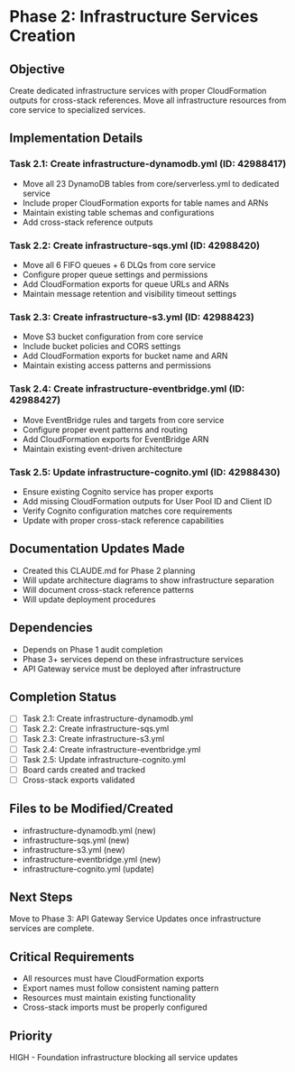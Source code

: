# Phase 2: Infrastructure Services Creation

## Objective
Create dedicated infrastructure services with proper CloudFormation outputs for cross-stack references. Move all infrastructure resources from core service to specialized services.

## Implementation Details

### Task 2.1: Create infrastructure-dynamodb.yml (ID: 42988417)
- Move all 23 DynamoDB tables from core/serverless.yml to dedicated service
- Include proper CloudFormation exports for table names and ARNs
- Maintain existing table schemas and configurations
- Add cross-stack reference outputs

### Task 2.2: Create infrastructure-sqs.yml (ID: 42988420)
- Move all 6 FIFO queues + 6 DLQs from core service
- Configure proper queue settings and permissions
- Add CloudFormation exports for queue URLs and ARNs
- Maintain message retention and visibility timeout settings

### Task 2.3: Create infrastructure-s3.yml (ID: 42988423)
- Move S3 bucket configuration from core service
- Include bucket policies and CORS settings
- Add CloudFormation exports for bucket name and ARN
- Maintain existing access patterns and permissions

### Task 2.4: Create infrastructure-eventbridge.yml (ID: 42988427)
- Move EventBridge rules and targets from core service
- Configure proper event patterns and routing
- Add CloudFormation exports for EventBridge ARN
- Maintain existing event-driven architecture

### Task 2.5: Update infrastructure-cognito.yml (ID: 42988430)
- Ensure existing Cognito service has proper exports
- Add missing CloudFormation outputs for User Pool ID and Client ID
- Verify Cognito configuration matches core requirements
- Update with proper cross-stack reference capabilities

## Documentation Updates Made
- Created this CLAUDE.md for Phase 2 planning
- Will update architecture diagrams to show infrastructure separation
- Will document cross-stack reference patterns
- Will update deployment procedures

## Dependencies
- Depends on Phase 1 audit completion
- Phase 3+ services depend on these infrastructure services
- API Gateway service must be deployed after infrastructure

## Completion Status
- [ ] Task 2.1: Create infrastructure-dynamodb.yml
- [ ] Task 2.2: Create infrastructure-sqs.yml
- [ ] Task 2.3: Create infrastructure-s3.yml
- [ ] Task 2.4: Create infrastructure-eventbridge.yml
- [ ] Task 2.5: Update infrastructure-cognito.yml
- [ ] Board cards created and tracked
- [ ] Cross-stack exports validated

## Files to be Modified/Created
- infrastructure-dynamodb.yml (new)
- infrastructure-sqs.yml (new)
- infrastructure-s3.yml (new)
- infrastructure-eventbridge.yml (new)
- infrastructure-cognito.yml (update)

## Next Steps
Move to Phase 3: API Gateway Service Updates once infrastructure services are complete.

## Critical Requirements
- All resources must have CloudFormation exports
- Export names must follow consistent naming pattern
- Resources must maintain existing functionality
- Cross-stack imports must be properly configured

## Priority
HIGH - Foundation infrastructure blocking all service updates
